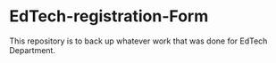 # EdTech-registration-Form

This repository is to back up whatever work that was done for EdTech Department.
